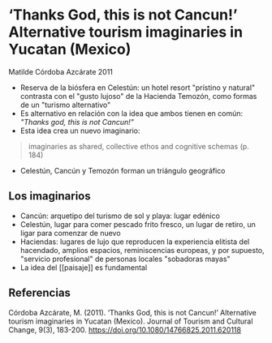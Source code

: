 # ‘Thanks God, this is not Cancun!’ Alternative tourism imaginaries in Yucatan (Mexico)
Matilde Córdoba Azcárate 2011

- Reserva de la biósfera en Celestún: un hotel resort "prístino y natural" contrasta con el "gusto lujoso" de la Hacienda Temozón, como formas de un "turismo alternativo"
- Es alternativo en relación con la idea que ambos tienen en común: *"Thanks god, this is not Cancun!"*
- Esta idea crea un nuevo imaginario:
>imaginaries as shared, collective ethos and cognitive schemas (p. 184)
- Celestún, Cancún y Temozón forman un triángulo geográfico

## Los imaginarios

- Cancún: arquetipo del turismo de sol y playa: lugar edénico
- Celestún, lugar para comer pescado frito fresco, un lugar de retiro, un ligar para comenzar de nuevo
- Haciendas: lugares de lujo que reproducen la experiencia elitista del hacendado, amplios espacios, reminiscencias europeas, y por supuesto, "servicio profesional" de personas locales "sobadoras mayas"
- La idea del [[paisaje]] es fundamental


## Referencias

Córdoba Azcárate, M. (2011). ‘Thanks God, this is not Cancun!’ Alternative tourism imaginaries in Yucatan (Mexico). Journal of Tourism and Cultural Change, 9(3), 183-200. https://doi.org/10.1080/14766825.2011.620118
